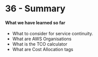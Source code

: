 # 36 - Summary

#### What we have learned so far

* What to consider for service continuity.
* What are AWS Organisations
* What is the TCO calculator
* What are Cost Allocation tags



#### 



